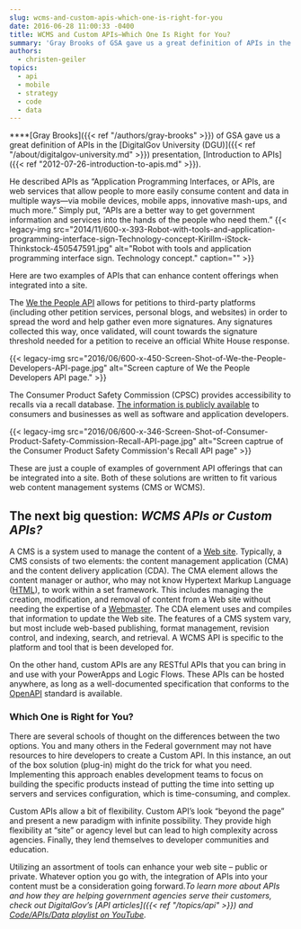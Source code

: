 ```yaml
---
slug: wcms-and-custom-apis-which-one-is-right-for-you
date: 2016-06-28 11:00:33 -0400
title: WCMS and Custom APIs—Which One Is Right for You?
summary: 'Gray Brooks of GSA gave us a great definition of APIs in the DigitalGov University (DGU) presentation, Introduction to APIs. He described APIs as &#8220;Application Programming Interfaces, or APIs, are web services that allow people to more easily consume content and data in multiple ways&mdash;via mobile devices, mobile apps, innovative mash-ups, and much more.&#8221; Simply put,'
authors:
  - christen-geiler
topics:
  - api
  - mobile
  - strategy
  - code
  - data
---
```


****[Gray Brooks]({{< ref "/authors/gray-brooks" >}}) of GSA gave us a great definition of APIs in the [DigitalGov University (DGU)]({{< ref "/about/digitalgov-university.md" >}}) presentation, [Introduction to APIs]({{< ref "2012-07-26-introduction-to-apis.md" >}}).

He described APIs as &#8220;Application Programming Interfaces, or APIs, are web services that allow people to more easily consume content and data in multiple ways—via mobile devices, mobile apps, innovative mash-ups, and much more.&#8221; Simply put, &#8220;APIs are a better way to get government information and services into the hands of the people who need them.&#8221; {{< legacy-img src="2014/11/600-x-393-Robot-with-tools-and-application-programming-interface-sign-Technology-concept-Kirillm-iStock-Thinkstock-450547591.jpg" alt="Robot with tools and application programming interface sign. Technology concept." caption="" >}} 

Here are two examples of APIs that can enhance content offerings when integrated into a site.

The [We the People API](https://petitions.whitehouse.gov/developers) allows for petitions to third-party platforms (including other petition services, personal blogs, and websites) in order to spread the word and help gather even more signatures. Any signatures collected this way, once validated, will count towards the signature threshold needed for a petition to receive an official White House response.

{{< legacy-img src="2016/06/600-x-450-Screen-Shot-of-We-the-People-Developers-API-page.jpg" alt="Screen capture of We the People Developers API page." >}}

 

The Consumer Product Safety Commission (CPSC) provides accessibility to recalls via a recall database. [The information is publicly available](https://www.cpsc.gov/en/Recalls/CPSC-Recalls-Application-Program-Interface-API-Information/) to consumers and businesses as well as software and application developers.

{{< legacy-img src="2016/06/600-x-346-Screen-Shot-of-Consumer-Product-Safety-Commission-Recall-API-page.jpg" alt="Screen captrue of the Consumer Product Safety Commission's Recall API page" >}}

These are just a couple of examples of government API offerings that can be integrated into a site. Both of these solutions are written to fit various web content management systems (CMS or WCMS).

## The next big question: _WCMS APIs or Custom APIs?_

A CMS is a system used to manage the content of a [Web site](http://searchsoa.techtarget.com/definition/Web-site). Typically, a CMS consists of two elements: the content management application (CMA) and the content delivery application (CDA). The CMA element allows the content manager or author, who may not know Hypertext Markup Language ([HTML](http://searchsoa.techtarget.com/definition/HTML)), to work within a set framework. This includes managing the creation, modification, and removal of content from a Web site without needing the expertise of a [Webmaster](http://whatis.techtarget.com/definition/Webmaster). The CDA element uses and compiles that information to update the Web site. The features of a CMS system vary, but most include web-based publishing, format management, revision control, and indexing, search, and retrieval. A WCMS API is specific to the platform and tool that is been developed for.

On the other hand, custom APIs are any RESTful APIs that you can bring in and use with your PowerApps and Logic Flows. These APIs can be hosted anywhere, as long as a well-documented specification that conforms to the [OpenAPI](https://github.com/OAI/OpenAPI-Specification/blob/master/versions/2.0.md#securityDefinitionsObject) standard is available.

### Which One is Right for You?

There are several schools of thought on the differences between the two options. You and many others in the Federal government may not have resources to hire developers to create a Custom API. In this instance, an out of the box solution (plug-in) might do the trick for what you need. Implementing this approach enables development teams to focus on building the specific products instead of putting the time into setting up servers and services configuration, which is time-consuming, and complex.

Custom APIs allow a bit of flexibility.  Custom API’s look “beyond the page” and present a new paradigm with infinite possibility.  They provide high flexibility at “site” or agency level but can lead to high complexity across agencies.  Finally, they lend themselves to developer communities and education.

Utilizing an assortment of tools can enhance your web site – public or private. Whatever option you go with, the integration of APIs into your content must be a consideration going forward._To learn more about APIs and how they are helping government agencies serve their customers, check out DigitalGov’s [API articles]({{< ref "/topics/api" >}}) and [Code/APIs/Data playlist on YouTube](https://www.youtube.com/playlist?list=PLd9b-GuOJ3nFA8rIjFKllLSAJl61IBYKM)._